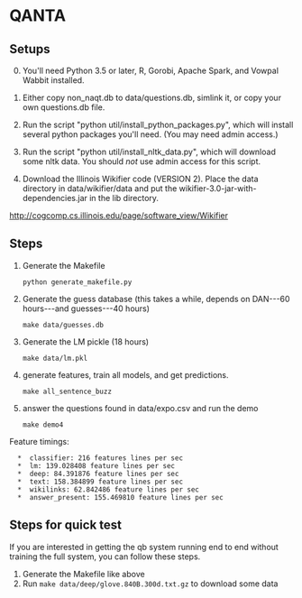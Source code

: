 # QANTA

## Setups
0.  You'll need Python 3.5 or later, R, Gorobi, Apache Spark, and Vowpal Wabbit installed.

1. Either copy non_naqt.db to data/questions.db, simlink it, or copy your own questions.db file.

2.  Run the script "python util/install_python_packages.py", which will install
several python packages you'll need.  (You may need admin access.)  

3.  Run the script "python util/install_nltk_data.py", which will download
some nltk data.  You should *not* use admin access for this script.


4. Download the Illinois Wikifier code (VERSION 2).  Place the data directory in
   data/wikifier/data and put the wikifier-3.0-jar-with-dependencies.jar in the lib
   directory.

http://cogcomp.cs.illinois.edu/page/software_view/Wikifier

## Steps
1.  Generate the Makefile 

    ``python generate_makefile.py``

2.  Generate the guess database (this takes a while, depends on DAN---60
hours---and guesses---40 hours)

    ``make data/guesses.db``

3.  Generate the LM pickle (18 hours)

    ``make data/lm.pkl``

4. generate features, train all models, and get predictions.

    ``make all_sentence_buzz``
    
5. answer the questions found in data/expo.csv and run the demo

    ``make demo4`` 

Feature timings:

      *  classifier: 216 features lines per sec
      *  lm: 139.028408 feature lines per sec
      *  deep: 84.391876 feature lines per sec
      *  text: 158.384899 feature lines per sec
      *  wikilinks: 62.842486 feature lines per sec
      *  answer_present: 155.469810 feature lines per sec

## Steps for quick test
If you are interested in getting the qb system running end to end without training the full system,
you can follow these steps.

1. Generate the Makefile like above
2. Run `make data/deep/glove.840B.300d.txt.gz` to download some data


